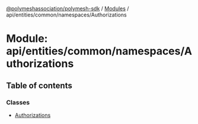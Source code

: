 [@polymeshassociation/polymesh-sdk](../README.md) / [Modules](../modules.md) / api/entities/common/namespaces/Authorizations

# Module: api/entities/common/namespaces/Authorizations

## Table of contents

### Classes

- [Authorizations](../classes/api_entities_common_namespaces_Authorizations.Authorizations.md)
